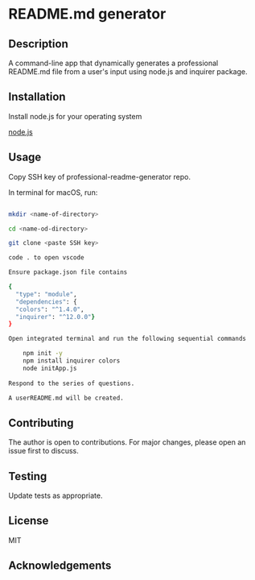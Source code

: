 # README.md generator

## Description

A command-line app that dynamically generates a professional README.md file from a user's input using node.js and inquirer package.

## Installation

Install node.js for your operating system

[node.js](https://nodejs.org/en/download/package-manager)

## Usage

Copy SSH key of professional-readme-generator repo.

In terminal for macOS, run:

```zsh

mkdir <name-of-directory>

cd <name-od-directory>

git clone <paste SSH key>

code . to open vscode

Ensure package.json file contains

{
  "type": "module",
  "dependencies": {
  "colors": "^1.4.0",
  "inquirer": "^12.0.0"}
}

Open integrated terminal and run the following sequential commands

    npm init -y
    npm install inquirer colors
    node initApp.js
    
Respond to the series of questions.

A userREADME.md will be created.

```

## Contributing

The author is open to contributions. For major changes, please open an issue first to discuss.

## Testing

Update tests as appropriate.

## License

MIT

## Acknowledgements
